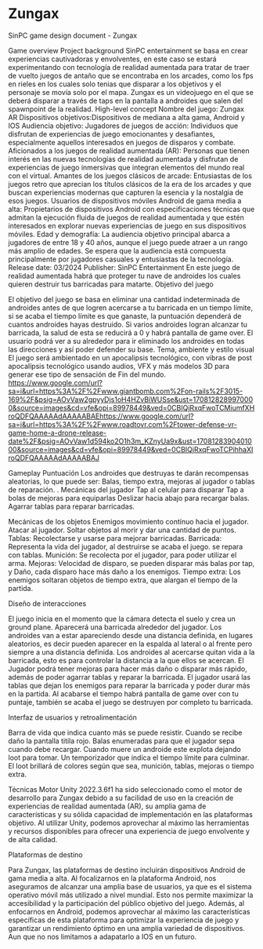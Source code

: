 # Zungax
SinPC game design document - Zungax
 
Game overview
Project background
SinPC entertainment se basa en crear experiencias cautivadoras y envolventes, en este caso se estará experimentando con tecnología de realidad aumentada para tratar de traer de vuelto juegos de antaño que se encontraba en los arcades, como los fps en rieles en los cuales solo tenias que disparar a los objetivos y el personaje se movía solo por el mapa.
Zungax es un videojuego en el que se deberá disparar a través de taps en la pantalla a androides que salen del spawnpoint de la realidad.
High-level concept
Nombre del juego: Zungax AR
Dispositivos objetivos:Dispositivos de mediana a alta gama, Android y IOS
Audiencia objetivo: Jugadores de juegos de acción: Individuos que disfrutan de experiencias de juego emocionantes y desafiantes, especialmente aquellos interesados en juegos de disparos y combate.
Aficionados a los juegos de realidad aumentada (AR): Personas que tienen interés en las nuevas tecnologías de realidad aumentada y disfrutan de experiencias de juego inmersivas que integran elementos del mundo real con el virtual.
Amantes de los juegos clásicos de arcade: Entusiastas de los juegos retro que aprecian los títulos clásicos de la era de los arcades y que buscan experiencias modernas que capturen la esencia y la nostalgia de esos juegos.
Usuarios de dispositivos móviles Android de gama media a alta: Propietarios de dispositivos Android con especificaciones técnicas que admitan la ejecución fluida de juegos de realidad aumentada y que estén interesados en explorar nuevas experiencias de juego en sus dispositivos móviles.
Edad y demografía: La audiencia objetivo principal abarca a jugadores de entre 18 y 40 años, aunque el juego puede atraer a un rango más amplio de edades. Se espera que la audiencia está compuesta principalmente por jugadores casuales y entusiastas de la tecnología.
Release date: 03/2024
Publisher: SinPC Entertainment
En este juego de realidad aumentada habrá que proteger tu nave de androides los cuales quieren destruir tus barricadas para matarte.
Objetivo del juego

El objetivo del juego se basa en eliminar una cantidad indeterminada de androides antes de  que logren acercarse a tu barricada en un tiempo límite, si se acaba el tiempo límite es que ganaste, la puntuación dependerá de cuantos androides hayas destruido. Si varios androides logran alcanzar tu barricada, la salud de esta se reducirá a 0 y habrá pantalla de game over. El usuario podrá ver a su alrededor para ir eliminado los androides en todas las direcciones y así poder defender su base. 
Tema, ambiente y estilo visual
El juego será ambientado en un apocalipsis tecnológico, con vibras de post apocalípsis tecnológico usando audios, VFX y más modelos 3D para generar ese tipo de sensación de Fin del mundo.
https://www.google.com/url?sa=i&url=https%3A%2F%2Fwww.giantbomb.com%2Fon-rails%2F3015-169%2F&psig=AOvVaw2gpyyDjs1oH4HZvBiWUSse&ust=1708128289970000&source=images&cd=vfe&opi=89978449&ved=0CBIQjRxqFwoTCMiumfXHroQDFQAAAAAdAAAAABAEhttps://www.google.com/url?sa=i&url=https%3A%2F%2Fwww.roadtovr.com%2Ftower-defense-vr-game-home-a-drone-release-date%2F&psig=AOvVaw1d594ko2O1h3m_KZnyUa9x&ust=1708128390401000&source=images&cd=vfe&opi=89978449&ved=0CBIQjRxqFwoTCPihhaXIroQDFQAAAAAdAAAAABAJ

Gameplay
Puntuación
Los androides que destruyas te darán recompensas aleatorias, lo que puede ser: Balas, tiempo extra, mejoras al jugador o tablas de reparación. .
Mecánicas del jugador
Tap al celular para disparar
Tap a bolas de mejoras para equiparlas
Deslizar hacia abajo para recargar balas.
Agarrar tablas para reparar barricadas.

Mecánicas de los objetos
Enemigos movimiento contínuo hacia el jugador.
Atacar al jugador.
Soltar objetos al morir y dar una cantidad de puntos.
Tablas: Recolectarse y usarse para mejorar barricadas.
Barricada: Representa la vida del jugador, al destruirse se acaba el juego. se repara con tablas.
Munición: Se recolecta por el jugador, para poder utilizar el arma.
Mejoras: Velocidad de disparo, se pueden disparar más balas por tap, y Daño, cada disparo hace más daño a los enemigos.
Tiempo extra: Los enemigos soltaran objetos de tiempo extra, que alargan el tiempo de la partida.
 
Diseño de interacciones

El juego inicia en el momento que la cámara detecta el suelo y crea un ground plane.
Aparecerá una barricada alrededor del jugador.
Los androides van a estar apareciendo desde una distancia definida, en lugares aleatorios, es decir pueden aparecer en la espalda al lateral o al frente pero siempre a una distancia definida.
Los androides al acercarse quitan vida a la barricada, esto es para controlar la distancia a la que ellos se acercan.
El Jugador podrá tener mejoras para hacer más daño o disparar más rápido, además de poder agarrar tablas y reparar la barricada.
El jugador usará las tablas que dejan los enemigos para reparar la barricada y poder durar más en la partida.
Al acabarse el tiempo habrá pantalla de game over con tu puntaje, también se acaba el juego se destruyen por completo tu barricada.

Interfaz de usuarios y retroalimentación


Barra de vida que indica cuanto más se puede resistir.
Cuando se recibe daño la pantalla titila rojo.
Balas enumeradas para que el jugador sepa cuando debe recargar.
Cuando muere un androide este explota dejando loot para tomar.
Un temporizador que indica el tiempo límite para culminar.
El loot brillará de colores según que sea, munición, tablas, mejoras o tiempo extra.

Técnicas 
Motor 
Unity 2022.3.6f1 ha sido seleccionado como el motor de desarrollo para Zungax debido a su facilidad de uso en la creación de experiencias de realidad aumentada (AR), su amplia gama de características y su sólida capacidad de implementación en las plataformas objetivo. Al utilizar Unity, podemos aprovechar al máximo las herramientas y recursos disponibles para ofrecer una experiencia de juego envolvente y de alta calidad.
 
Plataformas de destino 
 
Para Zungax, las plataformas de destino incluirán dispositivos Android de gama media a alta. Al focalizarnos en la plataforma Android, nos aseguramos de alcanzar una amplia base de usuarios, ya que es el sistema operativo móvil más utilizado a nivel mundial. Esto nos permite maximizar la accesibilidad y la participación del público objetivo del juego. Además, al enfocarnos en Android, podemos aprovechar al máximo las características específicas de esta plataforma para optimizar la experiencia de juego y garantizar un rendimiento óptimo en una amplia variedad de dispositivos. Aun	que no nos limitamos a adapatarlo a IOS en un futuro.
